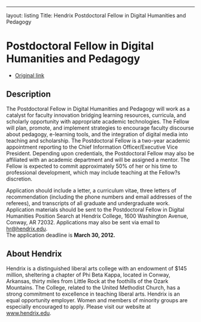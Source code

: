 ---
layout: listing
Title: Hendrix Postdoctoral Fellow in Digital Humanities and Pedagogy

# Postdoctoral Fellow in Digital Humanities and Pedagogy

*  [Original link](http://www.hendrix.edu/uploadedFiles/Campus_Resources/Human_Resources/Job_Openings/Postdoc%20Fellowship%20in%20Digital%20Humanities%20and%20Pedagogy.pdf)

## Description

The Postdoctoral Fellow in Digital Humanities and Pedagogy will work as a
catalyst for faculty innovation bridging learning resources, curricula, and
scholarly opportunity with appropriate academic technologies. The Fellow
will plan, promote, and implement strategies to encourage faculty discourse
about pedagogy, e-learning tools, and the integration of digital media into
teaching and scholarship. The Postdoctoral Fellow is a two-year academic
appointment reporting to the Chief Information Officer/Executive Vice
President. Depending upon credentials, the Postdoctoral Fellow may also be
affiliated with an academic department and will be assigned a mentor. The
Fellow is expected to commit approximately 50% of her or his time to
professional development, which may include teaching at the Fellow?s
discretion.

Application should include a letter, a curriculum vitae, three letters of
recommendation (including the phone numbers and email addresses of the
referees), and transcripts of all graduate and undergraduate work.
Application materials should be sent to the Postdoctoral Fellow in Digital
Humanities Position Search at Hendrix College, 1600 Washington Avenue,
Conway, AR 72032. Applications may also be sent via email to hr@hendrix.edu.  
The application deadline is **March 30, 2012.**

## About Hendrix
Hendrix is a distinguished liberal arts college with an endowment of $145
million, sheltering a chapter of Phi Beta Kappa, located in Conway,
Arkansas, thirty miles from Little Rock at the foothills of the Ozark
Mountains. The College, related to the United Methodist Church, has a
strong commitment to excellence in teaching liberal arts. Hendrix is an
equal opportunity employer. Women and members of minority groups are
especially encouraged to apply. Please visit our website at www.hendrix.edu.
